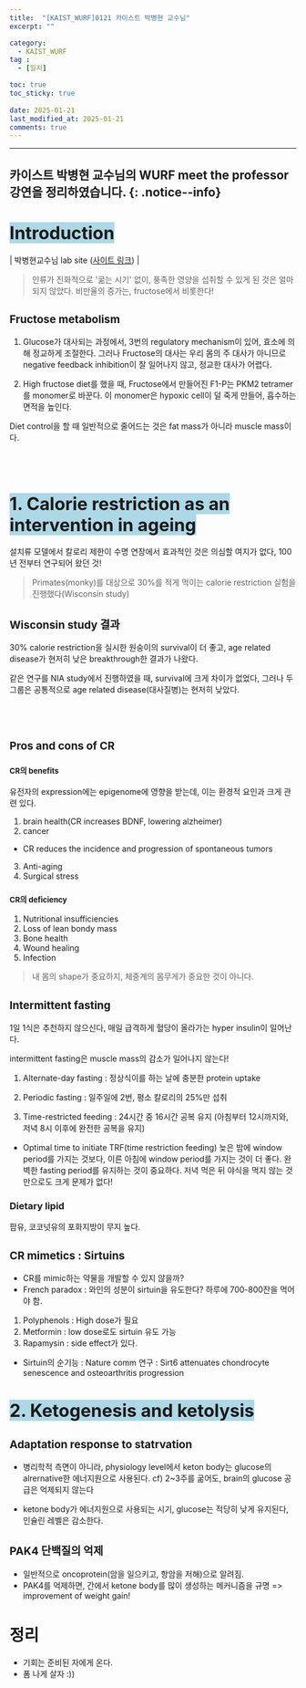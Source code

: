 ```yaml
---
title:  "[KAIST_WURF]0121 카이스트 박병현 교수님" 
excerpt: ""

category:
  - KAIST_WURF
tag :
  - [일지]

toc: true
toc_sticky: true
 
date: 2025-01-21
last_modified_at: 2025-01-21
comments: true
---
```


---
카이스트 박병현 교수님의 WURF meet the professor 강연을 정리하였습니다.
{: .notice--info}
---


# <span style="background-color:LightBlue; font-size:110%">Introduction


| 박병현교수님 lab site ([사이트 링크](https://sites.google.com/view/bhparklab/home)) |


> 인류가 진화적으로 '굶는 시기' 없이, 풍족한 영양을 섭취할 수 있게 된 것은 얼마 되지 않았다. 비만율의 증가는, fructose에서 비롯한다!

## <span style="font-size:90%">Fructose metabolism
1. Glucose가 대사되는 과정에서, 3번의 regulatory mechanism이 있어, 효소에 의해 정교하게 조절한다. 그러나 Fructose의 대사는 우리 몸의 주 대사가 아니므로 negative feedback inhibition이 잘 일어나지 않고, 정교한 대사가 어렵다.

2. High fructose diet를 했을 때, Fructose에서 만들어진 F1-P는 PKM2 tetramer를 monomer로 바꾼다. 이 monomer은 hypoxic cell이 덜 죽게 만들어, 흡수하는 면적을 높인다.

Diet control을 할 때 일반적으로 줄어드는 것은 fat mass가 아니라 muscle mass이다.

<br>
<br>

# <span style="background-color:LightBlue; font-size:110%">1. Calorie restriction as an intervention in ageing

설치류 모델에서 칼로리 제한이 수명 연장에서 효과적인 것은 의심할 여지가 없다, 100년 전부터 연구되어 왔던 것!

> Primates(monky)를 대상으로 30%를 적게 먹이는 calorie restriction 실험을 진행했다(Wisconsin study)

## <span style="font-size:90%">Wisconsin study 결과

30% calorie restriction을 실시한 원숭이의 survival이 더 좋고, age related disease가 현저히 낮은 breakthrough한 결과가 나왔다.

같은 연구를 NIA study에서 진행하였을 때, survival에 크게 차이가 없었다, 그러나 두 그룹은 공통적으로 age related disease(대사질병)는 현저히 낮았다.

<br>
<br>

## <span style="font-size:90%"> Pros and cons of CR
### <span style="font-size:80%"> CR의 benefits

유전자의 expression에는 epigenome에 영향을 받는데, 이는 환경적 요인과 크게 관련 있다. 
1. brain health(CR increases BDNF, lowering alzheimer)
2. cancer
  - CR reduces the incidence and progression of spontaneous tumors
3. Anti-aging
4. Surgical stress

### <span style="font-size:80%"> CR의 deficiency
1. Nutritional insufficiencies
2. Loss of lean bondy mass
3. Bone health
4. Wound healing
5. Infection

> 내 몸의 shape가 중요하지, 체중계의 몸무게가 중요한 것이 아니다.

## <span style="font-size:90%"> Intermittent fasting
1일 1식은 추천하지 않으신다, 매일 급격하게 혈당이 올라가는 hyper insulin이 일어난다.

intermittent fasting은 muscle mass의 감소가 일어나지 않는다! 

1. Alternate-day fasting : 정상식이를 하는 날에 충분한 protein uptake

2. Periodic fasting : 일주일에 2번, 평소 칼로리의 25%만 섭취

3. Time-restricted feeding : 24시간 중 16시간 공복 유지 (아침부터 12시까지와, 저녁 8시 이후에 완전한 공복을 유지)
  - Optimal time to initiate TRF(time restriction feeding)
    늦은 밤에 window period를 가지는 것보다, 이른 아침에 window period를 가지는 것이 더 좋다. 
    완벽한 fasting period를 유지하는 것이 중요하다. 저녁 먹은 뒤 야식을 먹지 않는 것만으로도 크게 문제가 없다!


### Dietary lipid
팜유, 코코넛유의 포화지방이 무지 높다.

## <span style="font-size:90%"> CR mimetics : Sirtuins
- CR를 mimic하는 약물을 개발할 수 있지 않을까?
- French paradox : 와인의 성분이 sirtuin을 유도한다? 하루에 700-800잔을 먹어야 함.

1. Polyphenols : High dose가 필요
2. Metformin : low dose로도 sirtuin 유도 가능
3. Rapamysin : side effect가 있다.

- Sirtuin의 순기능 : Nature comm 연구 : Sirt6 attenuates chondrocyte senescence and osteoarthritis progression


# <span style="background-color:LightBlue; font-size:110%">2. Ketogenesis and ketolysis
## <span style="font-size:90%"> Adaptation response to statrvation
- 병리학적 측면이 아니라, physiology level에서 keton body는 glucose의 alrernative한 에너지원으로 사용된다.
cf) 2~3주를 굶어도, brain의 glucose 공급은 억제되지 않는다

- ketone body가 에너지원으로 사용되는 시기, glucose는 적당히 낮게 유지된다, 인슐린 레벨은 감소한다.
## <span style="font-size:90%"> PAK4 단백질의 억제
- 일반적으로 oncoprotein(암을 일으키고, 항암을 저해)으로 알려짐.
- PAK4를 억제하면, 간에서 ketone body를 많이 생성하는 메커니즘을 규명
  => improvement of weight gain!


# 정리
- 기회는 준비된 자에게 온다.
- 폼 나게 살자 :))